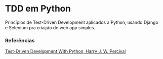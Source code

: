 # TDD em Python 

Princípios de Test-Driven Development aplicados a Python, usando Django e Selenium pra criação de web app simples.

### Referências

[Test-Driven Development With Python, Harry J. W. Percival](https://ipfs.io/ipfs/bafykbzacebuqozfcizjmsyc6c7ao4syms43hf3suuyoxtv4oup2ghxx5ac55w?filename=Harry%20J.%20W.%20Percival%20-%20Test-Driven%20Development%20with%20Python_%20Obey%20the%20Testing%20Goat_%20Using%20Django%2C%20Selenium%2C%20and%20JavaScript-O%E2%80%99Reilly%20Media%20%282017%29.pdf)